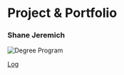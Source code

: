 # Project & Portfolio

### Shane Jeremich

![Degree Program](https://img.shields.io/badge/degree-web%20development-blue.svg)

[Log](./docs/log.md)

<br>
